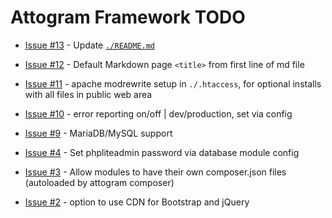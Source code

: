 # Attogram Framework TODO

* [Issue #13](https://github.com/attogram/attogram/issues/13) - Update [`./README.md`](./README.md)

* [Issue #12](https://github.com/attogram/attogram/issues/12) - Default Markdown page `<title>` from first line of md file

* [Issue #11](https://github.com/attogram/attogram/issues/11) - apache modrewrite setup in `./.htaccess`, for optional installs with all files in public web area

* [Issue #10](https://github.com/attogram/attogram/issues/10) - error reporting on/off | dev/production, set via config

* [Issue #9](https://github.com/attogram/attogram/issues/9) - MariaDB/MySQL support

* [Issue #4](https://github.com/attogram/attogram/issues/4) - Set phpliteadmin password via database module config

* [Issue #3](https://github.com/attogram/attogram/issues/3) - Allow modules to have their own composer.json files (autoloaded by attogram composer)

* [Issue #2](https://github.com/attogram/attogram/issues/2) - option to use CDN for Bootstrap and jQuery

